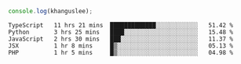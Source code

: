 ```js
console.log(khanguslee);
```

<!--START_SECTION:waka-->
```text
TypeScript   11 hrs 21 mins  █████████████░░░░░░░░░░░░   51.42 % 
Python       3 hrs 25 mins   ████░░░░░░░░░░░░░░░░░░░░░   15.48 % 
JavaScript   2 hrs 30 mins   ███░░░░░░░░░░░░░░░░░░░░░░   11.37 % 
JSX          1 hr 8 mins     █▒░░░░░░░░░░░░░░░░░░░░░░░   05.13 % 
PHP          1 hr 5 mins     █▒░░░░░░░░░░░░░░░░░░░░░░░   04.98 % 
```
<!--END_SECTION:waka-->

<!--
**khanguslee/khanguslee** is a ✨ _special_ ✨ repository because its `README.md` (this file) appears on your GitHub profile.

Here are some ideas to get you started:

- 🔭 I’m currently working on ...
- 🌱 I’m currently learning ...
- 👯 I’m looking to collaborate on ...
- 🤔 I’m looking for help with ...
- 💬 Ask me about ...
- 📫 How to reach me: ...
- 😄 Pronouns: ...
- ⚡ Fun fact: ...
-->
